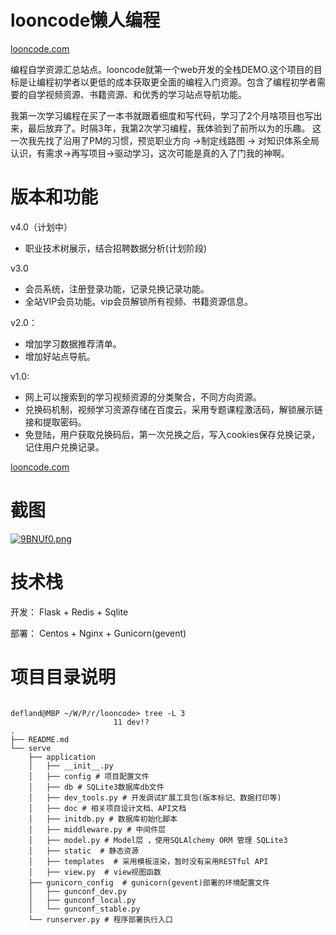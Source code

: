 # looncode懒人编程

[looncode.com](http://looncode.com)

编程自学资源汇总站点。looncode就第一个web开发的全栈DEMO.这个项目的目标是让编程初学者以更低的成本获取更全面的编程入门资源。包含了编程初学者需要的自学视频资源、书籍资源、和优秀的学习站点导航功能。

我第一次学习编程在买了一本书就跟着细度和写代码，学习了2个月啥项目也写出来，最后放弃了。时隔3年，我第2次学习编程，我体验到了前所以为的乐趣。
这一次我先找了沿用了PM的习惯，预览职业方向 ->制定线路图 -> 对知识体系全局认识，有需求->再写项目->驱动学习，这次可能是真的入了门我的神啊。



# 版本和功能

v4.0（计划中）

- 职业技术树展示，结合招聘数据分析(计划阶段)

v3.0 
- 会员系统，注册登录功能，记录兑换记录功能。
- 全站VIP会员功能。vip会员解锁所有视频、书籍资源信息。

v2.0：
- 增加学习数据推荐清单。
- 增加好站点导航。

v1.0:

- 网上可以搜索到的学习视频资源的分类聚合，不同方向资源。
- 兑换码机制，视频学习资源存储在百度云，采用专题课程激活码，解锁展示链接和提取密码。
- 免登陆，用户获取兑换码后，第一次兑换之后，写入cookies保存兑换记录，记住用户兑换记录。


[looncode.com](http://looncode.com)

# 截图

[![9BNUf0.png](https://s1.ax1x.com/2018/02/27/9BNUf0.png)](https://imgchr.com/i/9BNUf0)

# 技术栈

开发：
Flask + Redis + Sqlite 

部署：
Centos + Nginx + Gunicorn(gevent)


# 项目目录说明

```

defland@MBP ~/W/P/r/looncode> tree -L 3                                                      11 dev!?
.
├── README.md
└── serve
    ├── application
    │   ├── __init__.py 
    │   ├── config # 项目配置文件
    │   ├── db # SQLite3数据库db文件
    │   ├── dev_tools.py # 开发调试扩展工具包(版本标记、数据打印等)
    │   ├── doc # 相关项目设计文档、API文档
    │   ├── initdb.py # 数据库初始化脚本
    │   ├── middleware.py # 中间件层
    │   ├── model.py # Model层 ，使用SQLAlchemy ORM 管理 SQLite3
    │   ├── static  # 静态资源
    │   ├── templates  # 采用模板渲染，暂时没有采用RESTful API
    │   ├── view.py  # view视图函数
    ├── gunicorn_config  # gunicorn(gevent)部署的环境配置文件
    │   ├── gunconf_dev.py
    │   ├── gunconf_local.py
    │   └── gunconf_stable.py 
    └── runserver.py # 程序部署执行入口
    
```

